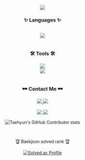 <div align=center>
	<img src="https://capsule-render.vercel.app/api?type=waving&color=auto&height=200&section=header&text=OHS%20BACKJOON&fontSize=50" />	
</div>
<div align=center>
	<h3>✨ Languages ✨</h3>
</div>
<div align="center">
	<br>
	<img src="https://img.shields.io/badge/JavaScript-F7DF1E?style=flat&logo=JavaScript&logoColor=white" />
	<br>
</div>
<br>
<div align=center>
	<h3>🛠 Tools 🛠</h3>
</div>
<div align=center>
	<img src="https://img.shields.io/badge/Visual%20Studio%20Code-007ACC?style=flat&logo=VisualStudioCode&logoColor=white" />
	<br>
	<img src="https://img.shields.io/badge/GitHub-181717?style=flat&logo=GitHub&logoColor=white" />
</div>
<br>
<div align=center>
	<h3>🕶️ Contact Me 🕶️</h3>
</div>
<div align=center>
	<a href="https://velog.io/@ohs6006">
		<img src="https://img.shields.io/badge/Blog-FF9800?style=flat&logo=Blogger&logoColor=white" />
	</a>
	<a href="mailto:ohs6006@gmail.com">
		<img src="https://img.shields.io/badge/Mail-30B980?style=flat&logo=Gmail&logoColor=white" />
	</a>
	<br>
</div>
<div align=center>
	<br>
<img src="https://github-readme-stats.vercel.app/api/top-langs/?username=ohs6006&layout=compact">
<img src="https://github-readme-stats.vercel.app/api?username=ohs6006&show_icons=true">

![Taehyun's GitHub Contributor stats](https://github-contributor-stats.vercel.app/api?username=ohs6006)

<br>
<p>🏆 Baekjoon solved rank 🏆</p>

[![Solved.ac Profile](http://mazassumnida.wtf/api/v2/generate_badge?boj=frontendohs)](https://solved.ac/frontendohs)
</div>
